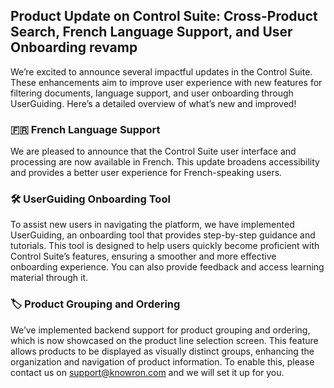 ## Product Update on Control Suite: Cross-Product Search, French Language Support, and User Onboarding revamp

We’re excited to announce several impactful updates in the Control Suite. These enhancements aim to improve user experience with new features for filtering documents, language support, and user onboarding through UserGuiding. Here’s a detailed overview of what’s new and improved!

### 🇫🇷 **French Language Support**

We are pleased to announce that the Control Suite user interface and processing are now available in French. This update broadens accessibility and provides a better user experience for French-speaking users.

### 🛠️ **UserGuiding Onboarding Tool**

To assist new users in navigating the platform, we have implemented UserGuiding, an onboarding tool that provides step-by-step guidance and tutorials. This tool is designed to help users quickly become proficient with Control Suite’s features, ensuring a smoother and more effective onboarding experience. You can also provide feedback and access learning material through it.

### 🏷️ **Product Grouping and Ordering**

We’ve implemented backend support for product grouping and ordering, which is now showcased on the product line selection screen. This feature allows products to be displayed as visually distinct groups, enhancing the organization and navigation of product information. To enable this, please contact us on [support@knowron.com](mailto:support@knowron.com) and we will set it up for you.


